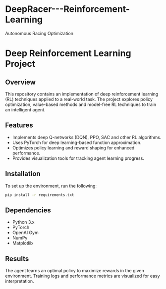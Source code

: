 # DeepRacer---Reinforcement-Learning
Autonomous Racing Optimization

# Deep Reinforcement Learning Project

## Overview
This repository contains an implementation of deep reinforcement learning (RL) techniques applied to a real-world task. The project explores policy optimization, value-based methods and model-free RL techniques to train an intelligent agent. 

## Features
- Implements deep Q-networks (DQN), PPO, SAC and other RL algorithms.
- Uses PyTorch for deep learning-based function approximation.
- Optimizes policy learning and reward shaping for enhanced performance.
- Provides visualization tools for tracking agent learning progress.

## Installation
To set up the environment, run the following:

```bash
pip install -r requirements.txt
```


## Dependencies
- Python 3.x
- PyTorch
- OpenAI Gym
- NumPy
- Matplotlib

## Results
The agent learns an optimal policy to maximize rewards in the given environment. Training logs and performance metrics are visualized for easy interpretation.

